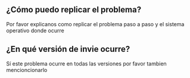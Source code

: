 ## ¿Cómo puedo replicar el problema?
Por favor explicanos como replicar el problema paso a paso y el sistema operativo donde ocurre

## ¿En qué versión de invie ocurre?
Sí este problema ocurre en todas las versiones por favor tambien mencioncionarlo
